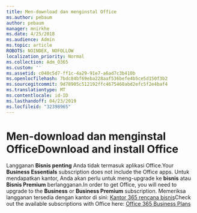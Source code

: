 ```yaml
---
title: Men-download dan menginstal Office
ms.author: pebaum
author: pebaum
manager: mnirkhe
ms.date: 4/25/2018
ms.audience: Admin
ms.topic: article
ROBOTS: NOINDEX, NOFOLLOW
localization_priority: Normal
ms.collection: Adm_O365
ms.custom: ''
ms.assetid: c040c5d7-ff1c-4a29-91e7-a6ad7c3b410b
ms.openlocfilehash: 7bdc84bf69eba228aaf536befe4b5ce5d150f3b2
ms.sourcegitcommit: 9d78905c512192ffc4675468abd2efc5f2e4baf4
ms.translationtype: MT
ms.contentlocale: id-ID
ms.lasthandoff: 04/23/2019
ms.locfileid: "32398965"
---
```

# <a name="download-and-install-office"></a><span data-ttu-id="7e785-102">Men-download dan menginstal Office</span><span class="sxs-lookup"><span data-stu-id="7e785-102">Download and install Office</span></span>

<span data-ttu-id="7e785-103">Langganan **Bisnis penting** Anda tidak termasuk aplikasi Office.</span><span class="sxs-lookup"><span data-stu-id="7e785-103">Your **Business Essentials** subscription does not include the Office apps.</span></span> <span data-ttu-id="7e785-104">Untuk mendapatkan kantor, Anda akan perlu untuk meng-upgrade ke **bisnis** atau **Bisnis Premium** berlangganan.</span><span class="sxs-lookup"><span data-stu-id="7e785-104">In order to get Office, you will need to upgrade to the **Business** or **Business Premium** subscription.</span></span> <span data-ttu-id="7e785-105">Memeriksa langganan tersedia dengan kantor di sini: [Kantor 365 rencana bisnis](https://products.office.com/compare-all-microsoft-office-products?tab=2)</span><span class="sxs-lookup"><span data-stu-id="7e785-105">Check out the available subscriptions with Office here: [Office 365 Business Plans](https://products.office.com/compare-all-microsoft-office-products?tab=2)</span></span>
  

